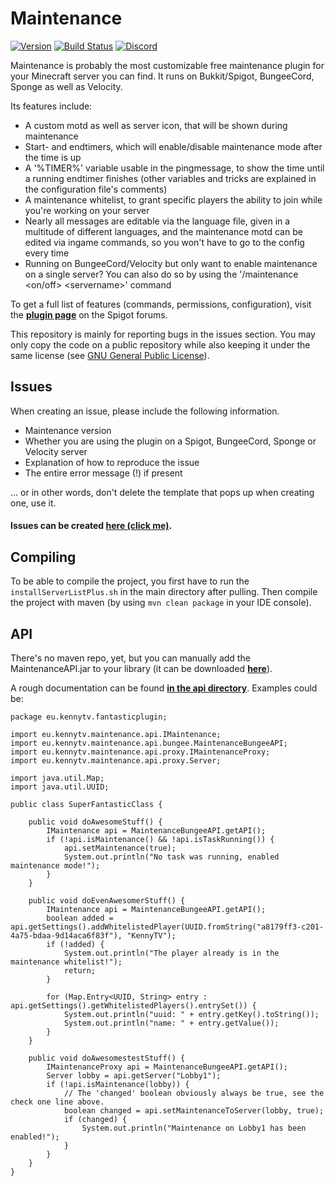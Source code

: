 # Maintenance
[![Version](https://img.shields.io/github/release/KennyTV/Maintenance.svg)](https://github.com/KennyTV/Maintenance/releases)
[![Build Status](https://travis-ci.org/KennyTV/Maintenance.svg?branch=master)](https://travis-ci.org/KennyTV/Maintenance)
[![Discord](https://img.shields.io/badge/discord-online-green.svg)](https://discord.gg/vGCUzHq)

Maintenance is probably the most customizable free maintenance plugin for your Minecraft server you can find. It runs on Bukkit/Spigot, BungeeCord, Sponge as well as Velocity.

Its features include:
* A custom motd as well as server icon, that will be shown during maintenance
* Start- and endtimers, which will enable/disable maintenance mode after the time is up
* A '%TIMER%' variable usable in the pingmessage, to show the time until a running endtimer finishes (other variables and tricks are explained in the configuration file's comments)
* A maintenance whitelist, to grant specific players the ability to join while you're working on your server
* Nearly all messages are editable via the language file, given in a multitude of different languages, and the maintenance motd can be edited via ingame commands, so you won't have to go to the config every time
* Running on BungeeCord/Velocity but only want to enable maintenance on a single server? You can also do so by using the '/maintenance <on/off> \<servername>' command

To get a full list of features (commands, permissions, configuration), visit the **[plugin page](https://www.spigotmc.org/resources/maintenance.40699/)** on the Spigot forums.

This repository is mainly for reporting bugs in the issues section.
You may only copy the code on a public repository while also keeping it under the same license (see [GNU General Public License](http://www.gnu.org/licenses/gpl-3.0)).

## Issues
When creating an issue, please include the following information.
- Maintenance version
- Whether you are using the plugin on a Spigot, BungeeCord, Sponge or Velocity server
- Explanation of how to reproduce the issue
- The entire error message (!) if present

... or in other words, don't delete the template that pops up when creating one, use it.

#### Issues can be created [here (click me)](https://github.com/KennyTV/Maintenance/issues).

## Compiling
To be able to compile the project, you first have to run the `installServerListPlus.sh` in the main directory after pulling.
Then compile the project with maven (by using `mvn clean package` in your IDE console).

## API
There's no maven repo, yet, but you can manually add the MaintenanceAPI.jar to your library (it can be downloaded **[here](https://github.com/KennyTV/Maintenance/raw/master/MaintenanceAPI.jar)**).

A rough documentation can be found **[in the api directory](https://github.com/KennyTV/Maintenance/tree/master/maintenance-api/src/main/java/eu/kennytv/maintenance/api)**.
Examples could be:
```
package eu.kennytv.fantasticplugin;

import eu.kennytv.maintenance.api.IMaintenance;
import eu.kennytv.maintenance.api.bungee.MaintenanceBungeeAPI;
import eu.kennytv.maintenance.api.proxy.IMaintenanceProxy;
import eu.kennytv.maintenance.api.proxy.Server;

import java.util.Map;
import java.util.UUID;

public class SuperFantasticClass {

    public void doAwesomeStuff() {
        IMaintenance api = MaintenanceBungeeAPI.getAPI();
        if (!api.isMaintenance() && !api.isTaskRunning()) {
            api.setMaintenance(true);
            System.out.println("No task was running, enabled maintenance mode!");
        }
    }

    public void doEvenAwesomerStuff() {
        IMaintenance api = MaintenanceBungeeAPI.getAPI();
        boolean added = api.getSettings().addWhitelistedPlayer(UUID.fromString("a8179ff3-c201-4a75-bdaa-9d14aca6f83f"), "KennyTV");
        if (!added) {
            System.out.println("The player already is in the maintenance whitelist!");
            return;
        }

        for (Map.Entry<UUID, String> entry : api.getSettings().getWhitelistedPlayers().entrySet()) {
            System.out.println("uuid: " + entry.getKey().toString());
            System.out.println("name: " + entry.getValue());
        }
    }

    public void doAwesomestestStuff() {
        IMaintenanceProxy api = MaintenanceBungeeAPI.getAPI();
        Server lobby = api.getServer("Lobby1");
        if (!api.isMaintenance(lobby)) {
            // The 'changed' boolean obviously always be true, see the check one line above.
            boolean changed = api.setMaintenanceToServer(lobby, true);
            if (changed) {
                System.out.println("Maintenance on Lobby1 has been enabled!");
            }
        }
    }
}
```
